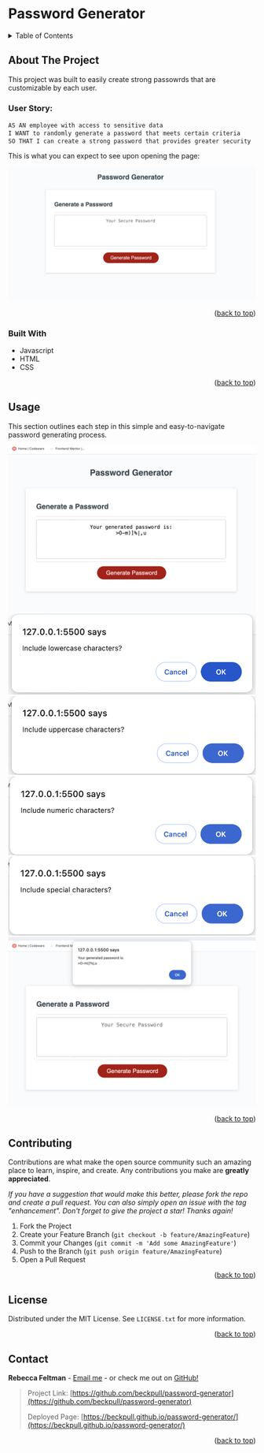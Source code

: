 <a name="readme-top"></a>

# Password Generator


<!-- TABLE OF CONTENTS -->
<details>
  <summary>Table of Contents</summary>
  <ol>
    <li>
      <a href="#about-the-project">About The Project</a>
      <ul>
        <li><a href="#built-with">Built With</a></li>
      </ul>
    </li>
    <li><a href="#usage">Usage</a></li>
    <li><a href="#contributing">Contributing</a></li>
    <li><a href="#license">License</a></li>
    <li><a href="#contact">Contact</a></li>
  </ol>
</details>

<!-- ABOUT THE PROJECT -->
## About The Project
This project was built to easily create strong passowrds that are customizable by each user.

### User Story:

    AS AN employee with access to sensitive data
    I WANT to randomly generate a password that meets certain criteria
    SO THAT I can create a strong password that provides greater security

This is what you can expect to see upon opening the page:

![Password Generator Screenshot](./assets/picture-1.png)
<p align="right">(<a href="#readme-top">back to top</a>)</p>

### Built With

* Javascript
* HTML
* CSS

<p align="right">(<a href="#readme-top">back to top</a>)</p>

<!-- USAGE EXAMPLES -->
## Usage

This section outlines each step in this simple and easy-to-navigate password generating process.

![Password Generator Screenshot](./assets/picture-7.png)
![Password Generator Screenshot](./assets/step-2.png)
![Password Generator Screenshot](./assets/step-3.png)
![Password Generator Screenshot](./assets/step-4.png)
![Password Generator Screenshot](./assets/step-5.png)
![Password Generator Screenshot](./assets/picture-6.png)

<p align="right">(<a href="#readme-top">back to top</a>)</p>

<!-- CONTRIBUTING -->
## Contributing

Contributions are what make the open source community such an amazing place to learn, inspire, and create. Any contributions you make are **greatly appreciated**.

_If you have a suggestion that would make this better, please fork the repo and create a pull request. You can also simply open an issue with the tag "enhancement".
Don't forget to give the project a star! Thanks again!_

1. Fork the Project
2. Create your Feature Branch (`git checkout -b feature/AmazingFeature`)
3. Commit your Changes (`git commit -m 'Add some AmazingFeature'`)
4. Push to the Branch (`git push origin feature/AmazingFeature`)
5. Open a Pull Request

<p align="right">(<a href="#readme-top">back to top</a>)</p>

<!-- LICENSE -->
## License

Distributed under the MIT License. See `LICENSE.txt` for more information.

<p align="right">(<a href="#readme-top">back to top</a>)</p>

<!-- CONTACT -->
## Contact

**Rebecca Feltman** - [Email me](mailto:beckpull@icloud.com) - or check me out on [GitHub!](https://github.com/beckpull) 

>Project Link: [https://github.com/beckpull/password-generator](https://github.com/beckpull/password-generator)
>
>Deployed Page: [https://beckpull.github.io/password-generator/](https://beckpull.github.io/password-generator/)

<p align="right">(<a href="#readme-top">back to top</a>)</p>